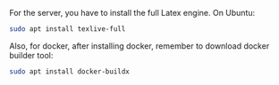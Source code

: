 For the server, you have to install the full Latex engine. On Ubuntu:

```sh
sudo apt install texlive-full
```

Also, for docker, after installing docker, remember to download docker builder tool:

```sh
sudo apt install docker-buildx
```